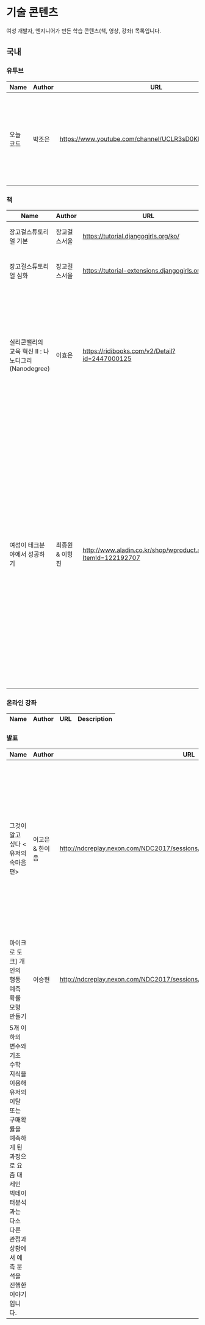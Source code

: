 # 기술 콘텐츠
여성 개발자, 엔지니어가 만든 학습 콘텐츠(책, 영상, 강좌) 목록입니다.

## 국내
### 유투브

| Name | Author | URL | Description |
|---|---|---|---|
|오늘 코드| 박조은| https://www.youtube.com/channel/UCLR3sD0KB_dWpvcsrLP0aUg | 캐글을 통한 머신러닝/딥러닝 튜토리얼 Pandas, Numpy, Scipy, scikit-learn, TensorFlow, Keras, Jupyter, Colaborator|

### 책
| Name | Author | URL | category | Description |
|---|---|---|---|---|
|장고걸스튜토리얼 기본| 장고걸스서울| https://tutorial.djangogirls.org/ko/ |django| 장고걸스 워크샵 튜토리얼 - 블로그 만들기 |
|장고걸스튜토리얼 심화| 장고걸스서울| https://tutorial-extensions.djangogirls.org/ |django|장고 블로그 보안, 댓글, DB, 도메인, 배포 등 심화 학습 내용 |
|실리콘밸리의 교육 혁신 Ⅱ : 나노디그리(Nanodegree)|이효은|https://ridibooks.com/v2/Detail?id=2447000125|온라인 교육|유다시티(Udacity)의 나노디그리(Nanodegree) 프로그램을 통해 온라인 대학, 전 세계를 잇는 커뮤니티, 그리고 기업과 대학의 새로운 협력 모델, 새로운 학습 경험의 가능성을 자세히 살펴본다.|
|여성이 테크분야에서 성공하기 | 최종원 & 이형진 | http://www.aladin.co.kr/shop/wproduct.aspx?ItemId=122192707 | 커리어 |"이 책은 여성이 테크분야에서 성공하기에 대해 다룬 도서입니다. 여성이 테크분야의 기초적이고 전반적인 내용을 확인할 수 있도록 구성했습니다."(책소개글)- "기술 분야 직종 면접"과 "내게 맞는 회사 찾기와 기술 분야 이력서" 등 실무적인 내용을 IT분야 진출을 희망하는 여성을 위해 가이드북으로 구성한 책입니다. 숙명여대 SW 봉사단을 오랜기간 지도해 온 저자의 무뚝뚝하지만 친절한(!) 애정어린 조언으로 다가오는 책.|


### 온라인 강좌
| Name | Author | URL | Description |
|---|---|---|---|


### 발표
| Name | Author | URL | Description |
|----|---|---|---|
|그것이 알고 싶다 <유저의 속마음 편>|이고은 & 한이음| http://ndcreplay.nexon.com/NDC2017/sessions/NDC2017_0029.html#c=NDC2017/ |여러 게임의 사례를 통해 다양한 분석 방법을 알아보고, 인사이트 도출 과정을 전달하고자 한다. 이를 통해 게임을 만드는 개발자들이 유저의 진정한 속마음에 집중해야 하는 이유와 게임 UX 분석이 왜 중요한지를 알게 되는 기회가 될 것이다.|
|마이크로 토크] 개인의 행동 예측 확률 모형 만들기|이승현| http://ndcreplay.nexon.com/NDC2017/sessions/NDC2017_0056.html#c=NDC2017&p=3
|5개 이하의 변수와 기초 수학 지식을 이용해 유저의 이탈 또는 구매확률을 예측하게 된 과정으로 요즘 대세인 빅데이터분석과는 다소 다른 관점과 상황에서 예측 분석을 진행한 이야기입니다.|


